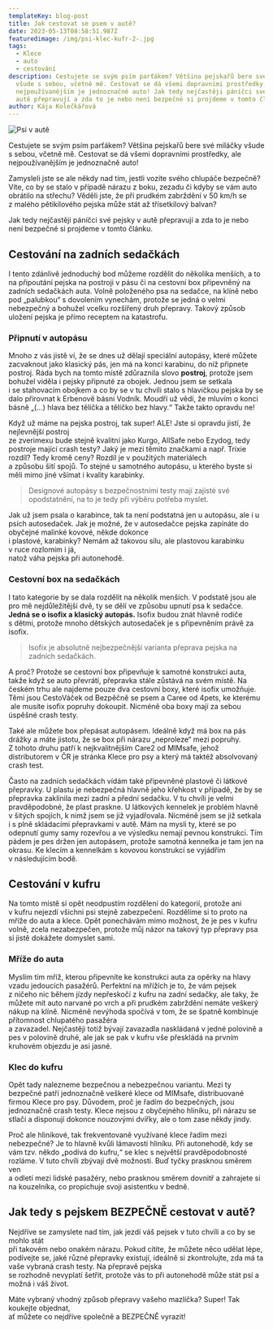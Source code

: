 ```yaml
---
templateKey: blog-post
title: Jak cestovat se psem v autě?
date: 2023-05-13T08:58:51.987Z
featuredimage: /img/psi-klec-kufr-2-.jpg
tags:
  - Klece
  - auto
  - cestování
description: Cestujete se svým psím parťákem? Většina pejskařů bere své miláčky
  všude s sebou, včetně mě. Cestovat se dá všemi dopravními prostředky, ale
  nejpoužívanějším je jednoznačně auto! Jak tedy nejčastěji páníčci své pejsky v
  autě přepravují a zda to je nebo není bezpečné si projdeme v tomto článku.
author: Kája Kolečkářová
---
```

![Psi v autě](/img/psi-klec-kufr-2-.jpg)

Cestujete se svým psím parťákem? Většina pejskařů bere své miláčky všude s sebou, včetně mě. Cestovat se dá všemi dopravními prostředky, ale nejpoužívanějším je jednoznačně auto!

Zamysleli jste se ale někdy nad tím, jestli vozíte svého chlupáče bezpečně? Víte, co by se stalo v případě nárazu z boku, zezadu či kdyby se vám auto obrátilo na střechu? Věděli jste, že při prudkém zabrždění v 50 km/h se z malého pětikilového pejska může stát až třísetkilový balvan?

Jak tedy nejčastěji páníčci své pejsky v autě přepravují a zda to je nebo není bezpečné si projdeme v tomto článku.

## Cestování na zadních sedačkách

I tento zdánlivě jednoduchý bod můžeme rozdělit do několika menších, a to na připoutání pejska na postroji v pásu či na cestovní box připevněný na zadních sedačkách auta. Volně položeného psa na sedačce, na klíně nebo pod „palubkou“ s dovolením vynechám, protože se jedná o velmi nebezpečný a bohužel vcelku rozšířený druh přepravy. Takový způsob uložení pejska je přímo receptem na katastrofu.

### Připnutí v autopásu

Mnoho z vás jistě ví, že se dnes už dělají speciální autopásy, které můžete zacvaknout jako klasický pás, jen má na konci karabinu, do níž připnete postroj. Ráda bych na tomto místě zdůraznila slovo **postroj**, protože jsem bohužel viděla i pejsky připnuté za obojek. Jednou jsem se setkala\
i se stahovacím obojkem a co by se v tu chvíli stalo s hlavičkou pejska by se dalo přirovnat k Erbenově básni Vodník. Moudří už vědí, že mluvím o konci básně „(...) hlava bez tělíčka a tělíčko bez hlavy.“ Takže takto opravdu ne!

Když už máme na pejska postroj, tak super! ALE! Jste si opravdu jistí, že nejlevnější postroj\
ze zverimexu bude stejně kvalitní jako Kurgo, AllSafe nebo Ezydog, tedy postroje mající crash testy? Jaký je mezi těmito značkami a např. Trixie rozdíl? Tedy kromě ceny? Rozdíl je v použitých materiálech\
a způsobu šití spojů. To stejné u samotného autopásu, u kterého byste si měli mimo jiné všímat i kvality karabinky. 

> Designové autopásy s bezpečnostními testy mají zajisté své opodstatnění, na to je tedy při výběru potřeba myslet.

Jak už jsem psala o karabince, tak ta není podstatná jen u autopásu, ale i u psích autosedaček. Jak je možné, že v autosedačce pejska zapínáte do obyčejné malinké kovové, někde dokonce\
i plastové, karabinky? Nemám až takovou sílu, ale plastovou karabinku v ruce rozlomím i já,\
natož váha pejska při autonehodě.

### Cestovní box na sedačkách

I tato kategorie by se dala rozdělit na několik menších. V podstatě jsou ale pro mě nejdůležitější dvě, ty se dělí ve způsobu upnutí psa k sedačce. **Jedná se o isofix a klasický autopás.** Isofix budou znát hlavně rodiče s dětmi, protože mnoho dětských autosedaček je s připevněním právě za isofix. 

> Isofix je absolutně nejbezpečnější varianta přeprava pejska na zadních sedačkách. 

A proč? Protože se cestovní box připevňuje k samotné konstrukci auta, takže když se auto převrátí, přepravka stále zůstává na svém místě. Na českém trhu ale najdeme pouze dva cestovní boxy, které isofix umožňuje. Těmi jsou CestoVáček od Bezpěčně se psem a Caree od 4pets, ke kterému\
 ale musíte isofix popruhy dokoupit. Nicméně oba boxy mají za sebou úspěšné crash testy.

Také ale můžete box přepásat autopásem. Ideálně když má box na pás drážky a máte jistotu, že se box při nárazu „neproleze“ mezi popruhy. Z tohoto druhu patří k nejkvalitnějším Care2 od MIMsafe, jehož distributorem v ČR je stránka Klece pro psy a který má taktéž absolvovaný crash test. 

Často na zadních sedačkách vídám také připevněné plastové či látkové přepravky. U plastu je nebezpečná hlavně jeho křehkost v případě, že by se přepravka zaklínila mezi zadní a přední sedačku. V tu chvíli je velmi pravděpodobné, že plast praskne. U látkových kennelek je problém hlavně v šitých spojích, k nimž jsem se již vyjadřovala. Nicméně jsem se již setkala i s plně skládacími přepravkami v autě. Mám na mysli ty, které se po odepnutí gumy samy rozevřou a ve výsledku nemají pevnou konstrukci. Tím pádem je pes držen jen autopásem, protože samotná kennelka je tam jen na okrasu. Ke klecím a kennelkám s kovovou konstrukcí se vyjádřím v následujícím bodě.

## Cestování v kufru

Na tomto místě si opět neodpustím rozdělení do kategorií, protože ani v kufru nejezdí všichni psi stejně zabezpečení. Rozdělíme si to proto na mříže do auta a klece. Opět ponechávám mimo možnost, že je pes v kufru volně, zcela nezabezpečen, protože můj názor na takový typ přepravy psa si jistě dokážete domyslet sami.

### Mříže do auta

Myslím tím mříž, kterou připevníte ke konstrukci auta za opěrky na hlavy vzadu jedoucích pasažérů. Perfektní na mřížích je to, že vám pejsek z ničeho nic během jízdy nepřeskočí z kufru na zadní sedačky, ale taky, že můžete mít auto narvané po vrch a při prudkém zabrždění nemáte veškerý nákup na klíně. Nicméně nevýhoda spočívá v tom, že se špatně kombinuje přítomnost chlupatého pasažéra\
a zavazadel. Nejčastěji totiž bývají zavazadla naskládaná v jedné polovině a pes v polovině druhé, ale jak se pak v kufru vše přeskládá na prvním kruhovém objezdu je asi jasné.

### Klec do kufru

Opět tady nalezneme bezpečnou a nebezpečnou variantu. Mezi ty bezpečné patří jednoznačně veškeré klece od MIMsafe, distribuované firmou Klece pro psy. Důvodem, proč je řadím do bezpečných, jsou jednoznačně crash testy. Klece nejsou z obyčejného hliníku, při nárazu se stlačí a disponují dokonce nouzovými dvířky, ale o tom zase někdy jindy.

Proč ale hliníkové, tak frekventovaně využívané klece řadím mezi nebezpečné? Je to hlavně kvůli lámavosti hliníku. Při autonehodě, kdy se vám tzv. někdo „podívá do kufru,“ se klec s největší pravděpodobnosté rozláme. V tuto chvíli zbývají dvě možnosti. Buď tyčky prasknou směrem ven\
a odletí mezi lidské pasažéry, nebo prasknou směrem dovnitř a zahrajete si na kouzelníka, co propichuje svoji asistentku v bedně.

## Jak tedy s pejskem BEZPEČNĚ cestovat v autě?

Nejdříve se zamyslete nad tím, jak jezdí váš pejsek v tuto chvíli a co by se mohlo stát\
při takovém nebo onakém nárazu. Pokud cítíte, že můžete něco udělat lépe, podívejte se, jaké různé přepravky existují, ideálně si zkontrolujte, zda má ta vaše vybraná crash testy. Na přepravě pejska\
se rozhodně nevyplatí šetřit, protože vás to při autonehodě může stát psí a možná i váš život.

Máte vybraný vhodný způsob přepravy vašeho mazlíčka? Super! Tak koukejte objednat,\
ať můžete co nejdříve společně a BEZPEČNĚ vyrazit!